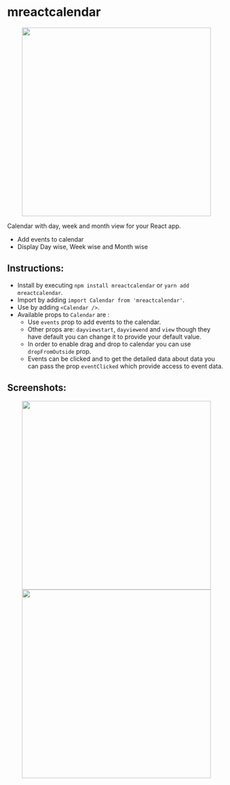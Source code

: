# mreactcalendar

<div align="center">
  <img width="436" heigth="398" src="https://firebasestorage.googleapis.com/v0/b/mithleshyadavcomnp.appspot.com/o/Screenshot%20from%202020-04-27%2020-06-23%201.png?alt=media&token=eb6099fa-3354-4f0c-accc-bb3c4c8f1a78">
</div>

Calendar with day, week and month view for your React app.

* Add events to calendar
* Display Day wise, Week wise and Month wise


## Instructions:
* Install by executing `npm install mreactcalendar` or `yarn add mreactcalendar`.
* Import by adding `import Calendar from 'mreactcalendar'`.
* Use by adding `<Calendar />`. 
* Available props to `Calendar` are : 
  * Use `events` prop to add events to the calendar.
  * Other props are: `dayviewstart`, `dayviewend` and `view` though they have default you can change it to provide your default value.
  * In order to enable drag and drop to calendar you can use `dropFromOutside` prop.
  * Events can be clicked and to get the detailed data about data you can pass the prop `eventClicked` which provide access to event data.

## Screenshots: 
  <div align="center">
  <img width="436" heigth="398" src="https://firebasestorage.googleapis.com/v0/b/mithleshyadavcomnp.appspot.com/o/Screenshot%20from%202020-04-27%2020-06-30%201.png?alt=media&token=da4b3ce2-42da-4d1c-b254-a3dbb03ef8ae">
  <br>
  <img width="436" heigth="398" src="https://firebasestorage.googleapis.com/v0/b/mithleshyadavcomnp.appspot.com/o/Screenshot%20from%202020-04-27%2020-06-40%201.png?alt=media&token=f7de3e49-0f89-4fd9-ac02-cae19ab88a67">
</div>
 
